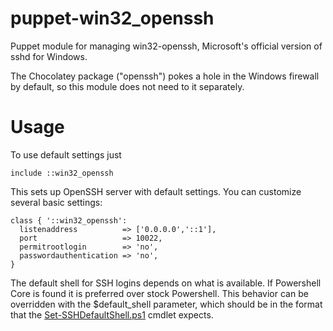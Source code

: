 # puppet-win32_openssh

Puppet module for managing win32-openssh, Microsoft's official version of sshd
for Windows.

The Chocolatey package ("openssh") pokes a hole in the Windows firewall by
default, so this module does not need to it separately.

# Usage

To use default settings just

    include ::win32_openssh

This sets up OpenSSH server with default settings. You can customize several
basic settings:

    class { '::win32_openssh':
      listenaddress          => ['0.0.0.0','::1'],
      port                   => 10022,
      permitrootlogin        => 'no',
      passwordauthentication => 'no',
    }

The default shell for SSH logins depends on what is available. If Powershell
Core is found it is preferred over stock Powershell. This behavior can be
overridden with the $default_shell parameter, which should be in the format
that the
[Set-SSHDefaultShell.ps1](https://github.com/DarwinJS/ChocoPackages/blob/master/openssh/tools/Set-SSHDefaultShell.ps1)
cmdlet expects.
